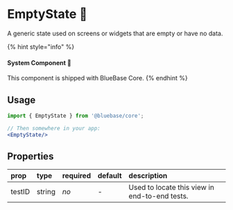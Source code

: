 # EmptyState 📌

A generic state used on screens or widgets that are empty or have no data.

{% hint style="info" %}
#### System Component 📌

This component is shipped with BlueBase Core.
{% endhint %}

## Usage

```jsx
import { EmptyState } from '@bluebase/core';

// Then somewhere in your app:
<EmptyState/>
```

## Properties

| prop | type | required | default | description |
| :--- | :--- | :--- | :--- | :--- |
| testID | string | _no_ | - | Used to locate this view in end-to-end tests. |



